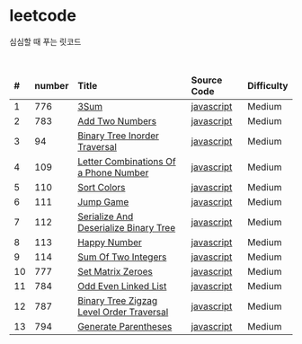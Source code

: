 # leetcode

<p>심심할 때 푸는 릿코드</p>
<br/>

<table>
<thead>
    <tr>
       <td><b>#</b></td>
       <td><b>number</b></td>
       <td><b>Title</b></td>
       <td><b>Source Code</b></td>
       <td><b>Difficulty</b></td>
    </tr>
</thead>
<tbody>
    <tr>
        <td>1</td>
        <td>776</td>
        <td><a href="https://leetcode.com/explore/interview/card/top-interview-questions-medium/103/array-and-strings/776/">3Sum</a></td>
        <td><a href="https://github.com/leedoopal/leetcode/blob/main/776-3Sum/3Sum.js">javascript</a></td>
        <td>Medium</td>  
    </tr>
    <tr>
        <td>2</td>
        <td>783</td>
        <td><a href="https://leetcode.com/explore/interview/card/top-interview-questions-medium/107/linked-list/783/">Add Two Numbers</a></td>
        <td><a href="https://github.com/leedoopal/leetcode/blob/main/783-AddTwoNumbers/AddTwoNumbers.js">javascript</a></td>
        <td>Medium</td>  
    </tr>
    <tr>
        <td>3</td>
        <td>94</td>
        <td><a href="https://leetcode.com/problems/binary-tree-inorder-traversal/">Binary Tree Inorder Traversal</a></td>
        <td><a href="https://github.com/leedoopal/leetcode/blob/main/94-BinaryTreeInorderTraversal/BinaryTreeInorderTraversal.js">javascript</a></td>
        <td>Medium</td>  
    </tr>
    <tr>
        <td>4</td>
        <td>109</td>
        <td><a href="https://leetcode.com/explore/interview/card/top-interview-questions-medium/109/backtracking/793/">Letter Combinations Of a Phone Number</a></td>
        <td><a href="https://github.com/leedoopal/leetcode/blob/main/109-LetterCombinationsOfAPhoneNumber/LetterCombinationsOfAPhoneNumber.js">javascript</a></td>
        <td>Medium</td>  
    </tr>
    <tr>
        <td>5</td>
        <td>110</td>
        <td><a href="https://leetcode.com/explore/interview/card/top-interview-questions-medium/110/sorting-and-searching/798/">Sort Colors</a></td>
        <td><a href="https://github.com/leedoopal/leetcode/blob/main/110-SortColors/SortColors.js">javascript</a></td>
        <td>Medium</td>  
    </tr>
    <tr>
        <td>6</td>
        <td>111</td>
        <td><a href="https://leetcode.com/explore/interview/card/top-interview-questions-medium/111/dynamic-programming/807/">Jump Game</a></td>
        <td><a href="https://github.com/leedoopal/leetcode/blob/main/111-JumpGame/JumpGame.js">javascript</a></td>
        <td>Medium</td>  
    </tr>
    <tr>
        <td>7</td>
        <td>112</td>
        <td><a href="https://leetcode.com/explore/interview/card/top-interview-questions-medium/112/design/812/">Serialize And Deserialize Binary Tree</a></td>
        <td><a href="https://github.com/leedoopal/leetcode/blob/main/112-SerializeAndDeserializeBinaryTree/SerializeAndDeserializeBinaryTree.js">javascript</a></td>
        <td>Medium</td>  
    </tr>
    <tr>
        <td>8</td>
        <td>113</td>
        <td><a href="https://leetcode.com/explore/interview/card/top-interview-questions-medium/113/math/815/">Happy Number</a></td>
        <td><a href="https://github.com/leedoopal/leetcode/blob/main/113-HappyNumber/HappyNumber.js">javascript</a></td>
        <td>Medium</td>  
    </tr>
    <tr>
        <td>9</td>
        <td>114</td>
        <td><a href="https://leetcode.com/explore/interview/card/top-interview-questions-medium/114/others/822/">Sum Of Two Integers</a></td>
        <td><a href="https://github.com/leedoopal/leetcode/blob/main/114-SumOfTwoIntegers/SumOfTwoIntegers.js">javascript</a></td>
        <td>Medium</td>  
    </tr>
    <tr>
        <td>10</td>
        <td>777</td>
        <td><a href="https://leetcode.com/explore/interview/card/top-interview-questions-medium/103/array-and-strings/777/">Set Matrix Zeroes</a></td>
        <td><a href="https://github.com/leedoopal/leetcode/blob/main/777-SetMatrixZeroes/SetMatrixZeroes.js">javascript</a></td>
        <td>Medium</td>  
    </tr>
    <tr>
        <td>11</td>
        <td>784</td>
        <td><a href="https://leetcode.com/explore/interview/card/top-interview-questions-medium/107/linked-list/784/">Odd Even Linked List</a></td>
        <td><a href="https://github.com/leedoopal/leetcode/blob/main/784-OddEvenLinkedList/OddEvenLinkedList.js">javascript</a></td>
        <td>Medium</td>  
    </tr>
    <tr>
        <td>12</td>
        <td>787</td>
        <td><a href="https://leetcode.com/explore/interview/card/top-interview-questions-medium/108/trees-and-graphs/787/">Binary Tree Zigzag Level Order Traversal</a></td>
        <td><a href="https://github.com/leedoopal/leetcode/blob/main/787-BinaryTreeZigzagLevelOrderTraversal/BinaryTreeZigzagLevelOrderTraversal.js">javascript</a></td>
        <td>Medium</td>  
    </tr>
    <tr>
        <td>13</td>
        <td>794</td>
        <td><a href="https://leetcode.com/explore/interview/card/top-interview-questions-medium/109/backtracking/794/">Generate Parentheses</a></td>
        <td><a href="https://github.com/leedoopal/leetcode/blob/main/794-GenerateParentheses/GenerateParentheses.js">javascript</a></td>
        <td>Medium</td>  
    </tr>
</tbody>
</table>
